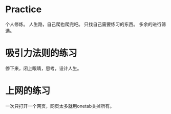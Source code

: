 # Practice
个人修炼。 人生路，自己爬也爬完吧。
只找自己需要练习的东西。 多余的进行筛选。


# 吸引力法则的练习

停下来，闭上眼睛，思考，设计人生。 

# 上网的练习

一次只打开一个网页，网页太多就用onetab关掉所有。

